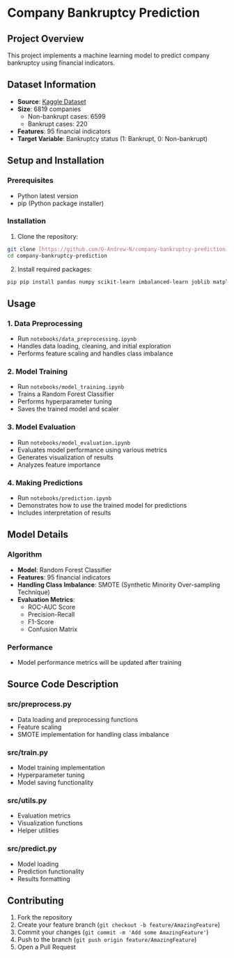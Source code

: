 # Company Bankruptcy Prediction

## Project Overview
This project implements a machine learning model to predict company bankruptcy using financial indicators. 

## Dataset Information
- **Source**: [Kaggle Dataset](https://www.kaggle.com/fedesoriano/company-bankruptcy-prediction)
- **Size**: 6819 companies
  - Non-bankrupt cases: 6599
  - Bankrupt cases: 220
- **Features**: 95 financial indicators
- **Target Variable**: Bankruptcy status (1: Bankrupt, 0: Non-bankrupt)


## Setup and Installation

### Prerequisites
- Python latest version
- pip (Python package installer)

### Installation
1. Clone the repository:
```bash
git clone [https://github.com/G-Andrew-N/company-bankruptcy-prediction]
cd company-bankruptcy-prediction
```

2. Install required packages:
```bash
pip pip install pandas numpy scikit-learn imbalanced-learn joblib matplotlib seaborn
```



## Usage

### 1. Data Preprocessing
- Run `notebooks/data_preprocessing.ipynb`
- Handles data loading, cleaning, and initial exploration
- Performs feature scaling and handles class imbalance

### 2. Model Training
- Run `notebooks/model_training.ipynb`
- Trains a Random Forest Classifier
- Performs hyperparameter tuning
- Saves the trained model and scaler

### 3. Model Evaluation
- Run `notebooks/model_evaluation.ipynb`
- Evaluates model performance using various metrics
- Generates visualization of results
- Analyzes feature importance

### 4. Making Predictions
- Run `notebooks/prediction.ipynb`
- Demonstrates how to use the trained model for predictions
- Includes interpretation of results



## Model Details

### Algorithm
- **Model**: Random Forest Classifier
- **Features**: 95 financial indicators
- **Handling Class Imbalance**: SMOTE (Synthetic Minority Over-sampling Technique)
- **Evaluation Metrics**: 
  - ROC-AUC Score
  - Precision-Recall
  - F1-Score
  - Confusion Matrix

### Performance
- Model performance metrics will be updated after training





## Source Code Description

### src/preprocess.py
- Data loading and preprocessing functions
- Feature scaling
- SMOTE implementation for handling class imbalance

### src/train.py
- Model training implementation
- Hyperparameter tuning
- Model saving functionality

### src/utils.py
- Evaluation metrics
- Visualization functions
- Helper utilities

### src/predict.py
- Model loading
- Prediction functionality
- Results formatting

## Contributing
1. Fork the repository
2. Create your feature branch (`git checkout -b feature/AmazingFeature`)
3. Commit your changes (`git commit -m 'Add some AmazingFeature'`)
4. Push to the branch (`git push origin feature/AmazingFeature`)
5. Open a Pull Request

